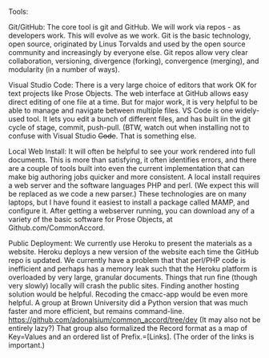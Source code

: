 Tools:

Git/GitHub:  The core tool is git and GitHub.  We will work via repos - as developers work.  This will evolve as we work. Git is the basic technology, open source, originated by Linus Torvalds and used by the open source community and increasingly by everyone else.  Git repos allow very clear collaboration, versioning, divergence (forking), convergence (merging), and modularity (in a number of ways).

Visual Studio Code:  There is a very large choice of editors that work OK for text projects like Prose Objects.  The web interface at GitHub allows easy direct editing of one file at a time.  But for major work, it is very helpful to be able to manage and navigate between multiple files.  VS Code is one widely-used tool.  It lets you edit a bunch of different files, and has built iin the git cycle of stage, commit, push-pull.   (BTW, watch out when installing not to confuse with Visual Studio <strike>Code</strike>.  That is something else.

Local Web Install:  It will often be helpful to see your work rendered into full documents. This is more than satisfying, it often identifies errors, and there are a couple of tools built into even the current implementation that can make big authoring jobs quicker and more consistent.  A local install requires a web server and the software languages PHP and perl.  (We expect this will be replaced as we code a new parser.)  These technologies are on many laptops, but I have found it easiest to install a package called MAMP, and configure it.  After getting a webserver running, you can download any of a variety of the basic software for Prose Objects, at Github.com/CommonAccord.

Public Deployment:  We currently use Heroku to present the materials as a website.  Heroku deploys a new version of the website each time the GitHub repo is updated.  We currently have a problem that that perl/PHP code is inefficient and perhaps has a memory leak such that the Heroku platform is overloaded by very large, granular documents.  Things that run fine (though very slowly) locally will crash the public sites.  Finding another hosting solution would be helpful.  Recoding the cmacc-app would be even more helpful.  A group at Brown University did a Python version that was much faster and more efficient, but remains command-line.  https://github.com/adonalsium/common_accord/tree/dev  (It may also not be entirely lazy?) That group also formalized the Record format as a map of Key=Values and an ordered list of Prefix.=[Links]. (The order of the links is important.)




